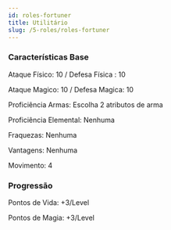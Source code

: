 ```yaml
---
id: roles-fortuner
title: Utilitário
slug: /5-roles/roles-fortuner
---
```


### Características Base

Ataque Físico: 10  / Defesa Física : 10

Ataque Magico: 10 / Defesa Magica: 10

Proficiência Armas: Escolha 2 atributos de arma

Proficiência Elemental: Nenhuma

Fraquezas: Nenhuma

Vantagens: Nenhuma

Movimento: 4

### Progressão

Pontos de Vida: +3/Level

Pontos de Magia: +3/Level
